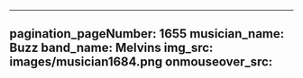 ------
pagination_pageNumber: 1655
musician_name: Buzz
band_name: Melvins
img_src: images/musician1684.png
onmouseover_src: 
------